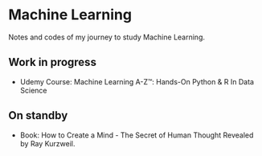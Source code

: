 # Machine Learning
Notes and codes of my journey to study Machine Learning.

## Work in progress
* Udemy Course: Machine Learning A-Z™: Hands-On Python & R In Data Science

## On standby
* Book: How to Create a Mind - The Secret of Human Thought Revealed by Ray Kurzweil.
